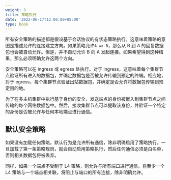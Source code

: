 ```yaml
---
weight: 3
title: 策略执行
date: '2022-06-17T12:00:00+08:00'
type: book
---
```


所有安全策略的描述都是假设基于会话协议的有状态策略执行。这意味着策略的意图是描述允许的连接建立方向。如果策略允许`A => B`，那么从 B 到 A 的回复数据包也会被自动允许。但是，并不自动允许 B 向 A 发起连接。如果希望得到这种结果，那么必须明确允许这两个方向。

安全策略可以在 ingress 或 egress 处执行。对于 ingress，这意味着每个集群节点验证所有进入的数据包，并确定数据包是否被允许传输到预定的终端。相应地，对于 egress，每个集群节点验证出站数据包，并确定是否允许将数据包传输到预定目的地。

为了在多主机集群中执行基于身份的安全，发送端点的身份被嵌入到集群节点之间传输的每个网络数据包中。然后，接收集群节点可以提取该身份，并验证一个特定的身份是否被允许与任何本地端点进行通信。

## 默认安全策略

如果没有加载任何策略，默认行为是允许所有通信，除非明确启用了策略执行。一旦加载了第一条策略规则，就会自动启用策略执行，然后任何通信必须是白名单，否则相关数据包将被丢弃。

同样，如果一个端点不受制于 L4 策略，则允许与所有端口进行通信。将至少一个 L4 策略与一个端点相关联，将阻止与端口的所有连接，除非明确允许。

